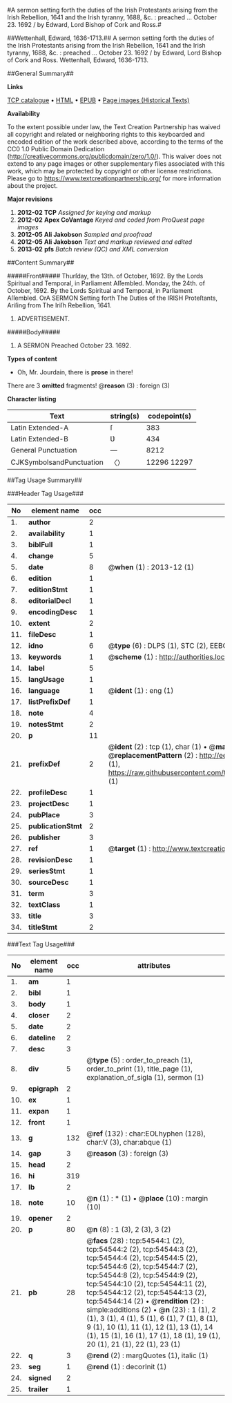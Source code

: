 #A sermon setting forth the duties of the Irish Protestants arising from the Irish Rebellion, 1641 and the Irish tyranny, 1688, &c. : preached ... October 23. 1692 / by Edward, Lord Bishop of Cork and Ross.#

##Wettenhall, Edward, 1636-1713.##
A sermon setting forth the duties of the Irish Protestants arising from the Irish Rebellion, 1641 and the Irish tyranny, 1688, &c. : preached ... October 23. 1692 / by Edward, Lord Bishop of Cork and Ross.
Wettenhall, Edward, 1636-1713.

##General Summary##

**Links**

[TCP catalogue](http://www.ota.ox.ac.uk/tcp/)  • 
[HTML](http://tei.it.ox.ac.uk/tcp/Texts-HTML/free/A65/A65562.html)  • 
[EPUB](http://tei.it.ox.ac.uk/tcp/Texts-EPUB/free/A65/A65562.epub) • 
[Page images (Historical Texts)](https://historicaltexts.jisc.ac.uk/eebo-12124819e)

**Availability**

To the extent possible under law, the Text Creation Partnership has waived all copyright and related or neighboring rights to this keyboarded and encoded edition of the work described above, according to the terms of the CC0 1.0 Public Domain Dedication (http://creativecommons.org/publicdomain/zero/1.0/). This waiver does not extend to any page images or other supplementary files associated with this work, which may be protected by copyright or other license restrictions. Please go to https://www.textcreationpartnership.org/ for more information about the project.

**Major revisions**

1. __2012-02__ __TCP__ *Assigned for keying and markup*
1. __2012-02__ __Apex CoVantage__ *Keyed and coded from ProQuest page images*
1. __2012-05__ __Ali Jakobson__ *Sampled and proofread*
1. __2012-05__ __Ali Jakobson__ *Text and markup reviewed and edited*
1. __2013-02__ __pfs__ *Batch review (QC) and XML conversion*

##Content Summary##

#####Front#####
Thurſday, the 13th. of October, 1692. By the Lords Spiritual and Temporal, in Parliament Aſſembled.
Monday, the 24th. of October, 1692. By the Lords Spiritual and Temporal, in Parliament Aſſembled.
OrA SERMON Setting forth The Duties of the IRISH Proteſtants, Ariſing from The Iriſh Rebellion, 1641. 
1. ADVERTISEMENT.

#####Body#####

1. A SERMON Preached October 23. 1692.

**Types of content**

  * Oh, Mr. Jourdain, there is **prose** in there!

There are 3 **omitted** fragments! 
 @__reason__ (3) : foreign (3)

**Character listing**


|Text|string(s)|codepoint(s)|
|---|---|---|
|Latin Extended-A|ſ|383|
|Latin Extended-B|Ʋ|434|
|General Punctuation|—|8212|
|CJKSymbolsandPunctuation|〈〉|12296 12297|

##Tag Usage Summary##

###Header Tag Usage###

|No|element name|occ|attributes|
|---|---|---|---|
|1.|__author__|2||
|2.|__availability__|1||
|3.|__biblFull__|1||
|4.|__change__|5||
|5.|__date__|8| @__when__ (1) : 2013-12 (1)|
|6.|__edition__|1||
|7.|__editionStmt__|1||
|8.|__editorialDecl__|1||
|9.|__encodingDesc__|1||
|10.|__extent__|2||
|11.|__fileDesc__|1||
|12.|__idno__|6| @__type__ (6) : DLPS (1), STC (2), EEBO-CITATION (1), OCLC (1), VID (1)|
|13.|__keywords__|1| @__scheme__ (1) : http://authorities.loc.gov/ (1)|
|14.|__label__|5||
|15.|__langUsage__|1||
|16.|__language__|1| @__ident__ (1) : eng (1)|
|17.|__listPrefixDef__|1||
|18.|__note__|4||
|19.|__notesStmt__|2||
|20.|__p__|11||
|21.|__prefixDef__|2| @__ident__ (2) : tcp (1), char (1)  •  @__matchPattern__ (2) : ([0-9\-]+):([0-9IVX]+) (1), (.+) (1)  •  @__replacementPattern__ (2) : http://eebo.chadwyck.com/downloadtiff?vid=$1&page=$2 (1), https://raw.githubusercontent.com/textcreationpartnership/Texts/master/tcpchars.xml#$1 (1)|
|22.|__profileDesc__|1||
|23.|__projectDesc__|1||
|24.|__pubPlace__|3||
|25.|__publicationStmt__|2||
|26.|__publisher__|3||
|27.|__ref__|1| @__target__ (1) : http://www.textcreationpartnership.org/docs/. (1)|
|28.|__revisionDesc__|1||
|29.|__seriesStmt__|1||
|30.|__sourceDesc__|1||
|31.|__term__|3||
|32.|__textClass__|1||
|33.|__title__|3||
|34.|__titleStmt__|2||


###Text Tag Usage###

|No|element name|occ|attributes|
|---|---|---|---|
|1.|__am__|1||
|2.|__bibl__|1||
|3.|__body__|1||
|4.|__closer__|2||
|5.|__date__|2||
|6.|__dateline__|2||
|7.|__desc__|3||
|8.|__div__|5| @__type__ (5) : order_to_preach (1), order_to_print (1), title_page (1), explanation_of_sigla (1), sermon (1)|
|9.|__epigraph__|2||
|10.|__ex__|1||
|11.|__expan__|1||
|12.|__front__|1||
|13.|__g__|132| @__ref__ (132) : char:EOLhyphen (128), char:V (3), char:abque (1)|
|14.|__gap__|3| @__reason__ (3) : foreign (3)|
|15.|__head__|2||
|16.|__hi__|319||
|17.|__lb__|2||
|18.|__note__|10| @__n__ (1) : * (1)  •  @__place__ (10) : margin (10)|
|19.|__opener__|2||
|20.|__p__|80| @__n__ (8) : 1 (3), 2 (3), 3 (2)|
|21.|__pb__|28| @__facs__ (28) : tcp:54544:1 (2), tcp:54544:2 (2), tcp:54544:3 (2), tcp:54544:4 (2), tcp:54544:5 (2), tcp:54544:6 (2), tcp:54544:7 (2), tcp:54544:8 (2), tcp:54544:9 (2), tcp:54544:10 (2), tcp:54544:11 (2), tcp:54544:12 (2), tcp:54544:13 (2), tcp:54544:14 (2)  •  @__rendition__ (2) : simple:additions (2)  •  @__n__ (23) : 1 (1), 2 (1), 3 (1), 4 (1), 5 (1), 6 (1), 7 (1), 8 (1), 9 (1), 10 (1), 11 (1), 12 (1), 13 (1), 14 (1), 15 (1), 16 (1), 17 (1), 18 (1), 19 (1), 20 (1), 21 (1), 22 (1), 23 (1)|
|22.|__q__|3| @__rend__ (2) : margQuotes (1), italic (1)|
|23.|__seg__|1| @__rend__ (1) : decorInit (1)|
|24.|__signed__|2||
|25.|__trailer__|1||

